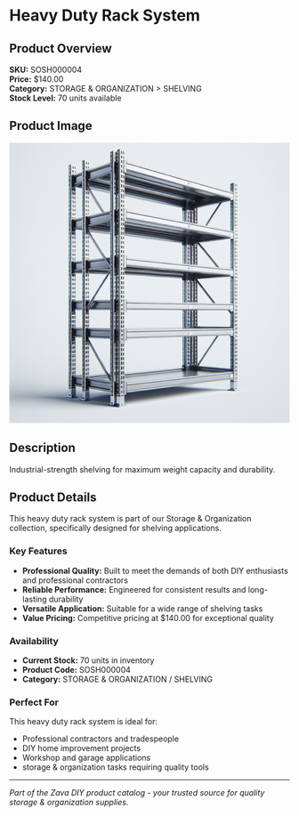 # Heavy Duty Rack System

## Product Overview

**SKU:** SOSH000004  
**Price:** $140.00  
**Category:** STORAGE & ORGANIZATION > SHELVING  
**Stock Level:** 70 units available  

## Product Image

![Heavy Duty Rack System](https://raw.githubusercontent.com/microsoft/ai-tour-26-zava-diy-dataset-plus-mcp/refs/heads/main/images/storage_%26_organization_shelving_heavy_duty_rack_system_20250620_220956.png)

## Description

Industrial-strength shelving for maximum weight capacity and durability.

## Product Details

This heavy duty rack system is part of our Storage & Organization collection, specifically designed for shelving applications. 

### Key Features

- **Professional Quality:** Built to meet the demands of both DIY enthusiasts and professional contractors
- **Reliable Performance:** Engineered for consistent results and long-lasting durability
- **Versatile Application:** Suitable for a wide range of shelving tasks
- **Value Pricing:** Competitive pricing at $140.00 for exceptional quality

### Availability

- **Current Stock:** 70 units in inventory
- **Product Code:** SOSH000004
- **Category:** STORAGE & ORGANIZATION / SHELVING

### Perfect For

This heavy duty rack system is ideal for:
- Professional contractors and tradespeople
- DIY home improvement projects  
- Workshop and garage applications
- storage & organization tasks requiring quality tools

---

*Part of the Zava DIY product catalog - your trusted source for quality storage & organization supplies.*
